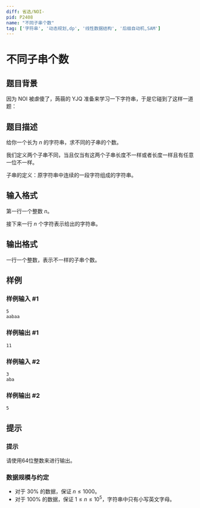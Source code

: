 ```yaml
---
diff: 省选/NOI-
pid: P2408
name: "不同子串个数"
tag: ['字符串', '动态规划,dp', '线性数据结构', '后缀自动机,SAM']
---
```

# 不同子串个数
## 题目背景

因为 NOI 被虐傻了，蒟蒻的 YJQ 准备来学习一下字符串，于是它碰到了这样一道题：

## 题目描述

给你一个长为 $n$ 的字符串，求不同的子串的个数。

我们定义两个子串不同，当且仅当有这两个子串长度不一样或者长度一样且有任意一位不一样。

子串的定义：原字符串中连续的一段字符组成的字符串。

## 输入格式

第一行一个整数 $n$。

接下来一行 $n$ 个字符表示给出的字符串。

## 输出格式

一行一个整数，表示不一样的子串个数。

## 样例

### 样例输入 #1
```
5
aabaa
```
### 样例输出 #1
```
11
```
### 样例输入 #2
```
3
aba
```
### 样例输出 #2
```
5
```
## 提示

### 提示

请使用64位整数来进行输出。

### 数据规模与约定
- 对于 $30\%$ 的数据，保证 $n\le 1000$。
- 对于 $100\%$ 的数据，保证 $1 \leq n \le 10^5$，字符串中只有小写英文字母。

